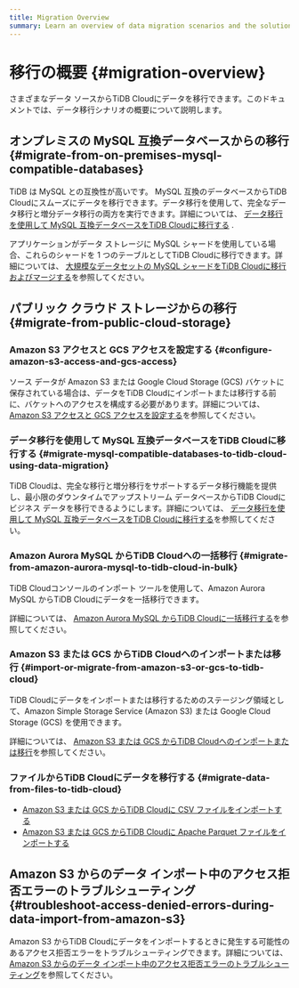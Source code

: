 ```yaml
---
title: Migration Overview
summary: Learn an overview of data migration scenarios and the solutions for TiDB Cloud.
---
```


# 移行の概要 {#migration-overview}

さまざまなデータ ソースからTiDB Cloudにデータを移行できます。このドキュメントでは、データ移行シナリオの概要について説明します。

## オンプレミスの MySQL 互換データベースからの移行 {#migrate-from-on-premises-mysql-compatible-databases}

TiDB は MySQL との互換性が高いです。 MySQL 互換のデータベースからTiDB Cloudにスムーズにデータを移行できます。データ移行を使用して、完全なデータ移行と増分データ移行の両方を実行できます。詳細については、 [データ移行を使用して MySQL 互換データベースをTiDB Cloudに移行する](/tidb-cloud/migrate-from-mysql-using-data-migration.md) .

アプリケーションがデータ ストレージに MySQL シャードを使用している場合、これらのシャードを 1 つのテーブルとしてTiDB Cloudに移行できます。詳細については、 [大規模なデータセットの MySQL シャードをTiDB Cloudに移行およびマージする](/tidb-cloud/migrate-sql-shards.md)を参照してください。

## パブリック クラウド ストレージからの移行 {#migrate-from-public-cloud-storage}

### Amazon S3 アクセスと GCS アクセスを設定する {#configure-amazon-s3-access-and-gcs-access}

ソース データが Amazon S3 または Google Cloud Storage (GCS) バケットに保存されている場合は、データをTiDB Cloudにインポートまたは移行する前に、バケットへのアクセスを構成する必要があります。詳細については、 [Amazon S3 アクセスと GCS アクセスを設定する](/tidb-cloud/config-s3-and-gcs-access.md)を参照してください。

### データ移行を使用して MySQL 互換データベースをTiDB Cloudに移行する {#migrate-mysql-compatible-databases-to-tidb-cloud-using-data-migration}

TiDB Cloudは、完全な移行と増分移行をサポートするデータ移行機能を提供し、最小限のダウンタイムでアップストリーム データベースからTiDB Cloudにビジネス データを移行できるようにします。詳細については、 [データ移行を使用して MySQL 互換データベースをTiDB Cloudに移行する](/tidb-cloud/migrate-from-mysql-using-data-migration.md)を参照してください。

### Amazon Aurora MySQL からTiDB Cloudへの一括移行 {#migrate-from-amazon-aurora-mysql-to-tidb-cloud-in-bulk}

TiDB Cloudコンソールのインポート ツールを使用して、Amazon Aurora MySQL からTiDB Cloudにデータを一括移行できます。

詳細については、 [Amazon Aurora MySQL からTiDB Cloudに一括移行する](/tidb-cloud/migrate-from-aurora-bulk-import.md)を参照してください。

### Amazon S3 または GCS からTiDB Cloudへのインポートまたは移行 {#import-or-migrate-from-amazon-s3-or-gcs-to-tidb-cloud}

TiDB Cloudにデータをインポートまたは移行するためのステージング領域として、Amazon Simple Storage Service (Amazon S3) または Google Cloud Storage (GCS) を使用できます。

詳細については、 [Amazon S3 または GCS からTiDB Cloudへのインポートまたは移行](/tidb-cloud/migrate-from-amazon-s3-or-gcs.md)を参照してください。

### ファイルからTiDB Cloudにデータを移行する {#migrate-data-from-files-to-tidb-cloud}

-   [Amazon S3 または GCS からTiDB Cloudに CSV ファイルをインポートする](/tidb-cloud/import-csv-files.md)
-   [Amazon S3 または GCS からTiDB Cloudに Apache Parquet ファイルをインポートする](/tidb-cloud/import-parquet-files.md)

## Amazon S3 からのデータ インポート中のアクセス拒否エラーのトラブルシューティング {#troubleshoot-access-denied-errors-during-data-import-from-amazon-s3}

Amazon S3 からTiDB Cloudにデータをインポートするときに発生する可能性のあるアクセス拒否エラーをトラブルシューティングできます。詳細については、 [Amazon S3 からのデータ インポート中のアクセス拒否エラーのトラブルシューティング](/tidb-cloud/troubleshoot-import-access-denied-error.md)を参照してください。
